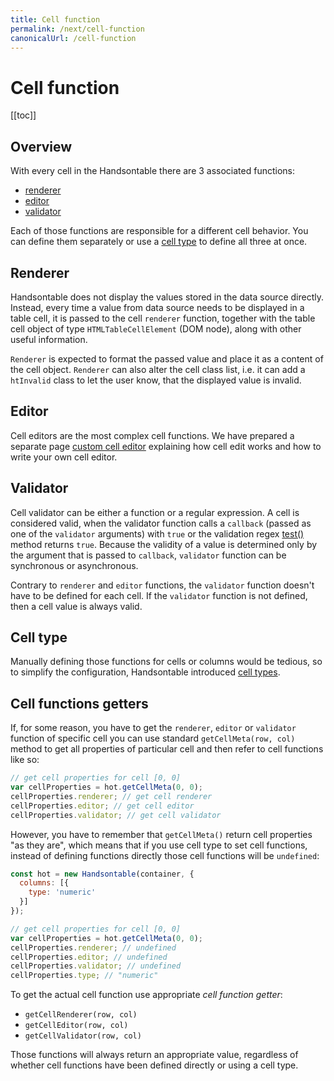 ```yaml
---
title: Cell function
permalink: /next/cell-function
canonicalUrl: /cell-function
---
```


# Cell function

[[toc]]

## Overview

With every cell in the Handsontable there are 3 associated functions:

* [renderer](#renderer)
* [editor](#editor)
* [validator](#validator)

Each of those functions are responsible for a different cell behavior. You can define them separately or use a [cell type](#cell-type) to define all three at once.

## Renderer

Handsontable does not display the values stored in the data source directly. Instead, every time a value from data source needs to be displayed in a table cell, it is passed to the cell `renderer` function, together with the table cell object of type `HTMLTableCellElement` (DOM node), along with other useful information.

`Renderer` is expected to format the passed value and place it as a content of the cell object. `Renderer` can also alter the cell class list, i.e. it can add a `htInvalid` class to let the user know, that the displayed value is invalid.

## Editor

Cell editors are the most complex cell functions. We have prepared a separate page [custom cell editor](cell-editor.md) explaining how cell edit works and how to write your own cell editor.

## Validator

Cell validator can be either a function or a regular expression. A cell is considered valid, when the validator function calls a `callback` (passed as one of the `validator` arguments) with `true` or the validation regex [test()](https://developer.mozilla.org/en-US/docs/Web/JavaScript/Reference/Global_Objects/RegExp/test) method returns `true`. Because the validity of a value is determined only by the argument that is passed to `callback`, `validator` function can be synchronous or asynchronous.

Contrary to `renderer` and `editor` functions, the `validator` function doesn't have to be defined for each cell. If the `validator` function is not defined, then a cell value is always valid.

## Cell type

Manually defining those functions for cells or columns would be tedious, so to simplify the configuration, Handsontable introduced [cell types](../cell-types/cell-type.md).

## Cell functions getters

If, for some reason, you have to get the `renderer`, `editor` or `validator` function of specific cell you can use standard `getCellMeta(row, col)` method to get all properties of particular cell and then refer to cell functions like so:

```js
// get cell properties for cell [0, 0]
var cellProperties = hot.getCellMeta(0, 0);
cellProperties.renderer; // get cell renderer
cellProperties.editor; // get cell editor
cellProperties.validator; // get cell validator
```

However, you have to remember that `getCellMeta()` return cell properties "as they are", which means that if you use cell type to set cell functions, instead of defining functions directly those cell functions will be `undefined`:

```js
const hot = new Handsontable(container, {
  columns: [{
    type: 'numeric'
  }]
});

// get cell properties for cell [0, 0]
var cellProperties = hot.getCellMeta(0, 0);
cellProperties.renderer; // undefined
cellProperties.editor; // undefined
cellProperties.validator; // undefined
cellProperties.type; // "numeric"
```

To get the actual cell function use appropriate _cell function getter_:

* `getCellRenderer(row, col)`
* `getCellEditor(row, col)`
* `getCellValidator(row, col)`

Those functions will always return an appropriate value, regardless of whether cell functions have been defined directly or using a cell type.
